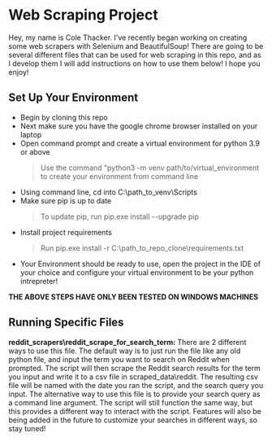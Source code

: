# Web Scraping Project

Hey, my name is Cole Thacker. I've recently began working on creating some web scrapers with Selenium and BeautifulSoup! There are going to be several different files that can be used for web scraping in this repo, and as I develop them I will add instructions on how to use them below! I hope you enjoy!

## Set Up Your Environment
- Begin by cloning this repo
- Next make sure you have the google chrome browser installed on your laptop
- Open command prompt and create a virtual environment for python 3.9 or above
	> Use the command "python3 -m venv path/to/virtual_environment to create your environment from command line
- Using command line, cd into C:\path_to_venv\Scripts
- Make sure pip is up to date
	> To update pip, run pip.exe install --upgrade pip
- Install project requirements
	> Run pip.exe install -r C:\path_to_repo_clone\requirements.txt
- Your Environment should be ready to use, open the project in the IDE of your choice and configure your virtual environment to be your python intrepreter!

**THE ABOVE STEPS HAVE ONLY BEEN TESTED ON WINDOWS MACHINES**


## Running Specific Files
**reddit_scrapers\reddit_scrape_for_search_term:** There are 2 different ways to use this file. The default way is to just run the file like any old python file, and input the term you want to search on Reddit when prompted. The script will then scrape the Reddit search results for the term you input and write it to a csv file in scraped_data\reddit. The resulting csv file will be named with the date you ran the script, and the search query you input. The alternative way to use this file is to provide your search query as a command line argument. The script will still function the same way, but this provides a different way to interact with the script. Features will also be being added in the future to customize your searches in different ways, so stay tuned!
